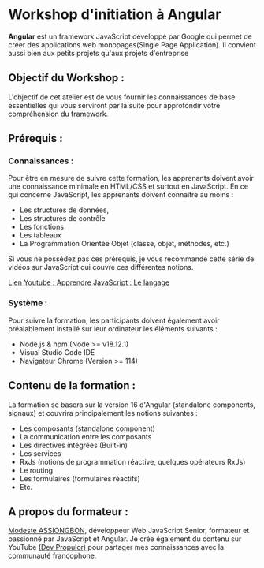 # Workshop d'initiation à Angular

**Angular** est un framework JavaScript développé par Google qui permet de
créer des applications web monopages(Single Page Application). Il
convient aussi bien aux petits projets qu'aux projets d'entreprise

## Objectif du Workshop :

L'objectif de cet atelier est de vous fournir les connaissances de
base essentielles qui vous serviront par la suite pour approfondir
votre compréhension du framework.

## Prérequis :

### Connaissances :

Pour être en mesure de suivre cette formation, les apprenants doivent
avoir une connaissance minimale en HTML/CSS et surtout en JavaScript.
En ce qui concerne JavaScript, les apprenants doivent connaître au
moins :

- Les structures de données,
- Les structures de contrôle
- Les fonctions
- Les tableaux
- La Programmation Orientée Objet (classe, objet, méthodes, etc.)

Si vous ne possédez pas ces prérequis, je vous recommande cette série
de vidéos sur JavaScript qui couvre ces différentes notions.

[Lien Youtube : Apprendre JavaScript : Le langage](https://youtube.com/playlist?list=PLnBtvYS1AbOzgJQikLAB84DOXlrxO5g3x&si=SkCcM8vJUUAGQUmg)

### Système :

Pour suivre la formation, les participants doivent également avoir
préalablement installé sur leur ordinateur les éléments suivants :

- Node.js & npm (Node >= v18.12.1)
- Visual Studio Code IDE
- Navigateur Chrome (Version >= 114)

## Contenu de la formation :

La formation se basera sur la version 16 d'Angular (standalone
components, signaux) et couvrira principalement les notions suivantes
:

- Les composants (standalone component)
- La communication entre les composants
- Les directives intégrées (Built-in)
- Les services
- RxJs (notions de programmation réactive, quelques opérateurs RxJs)
- Le routing
- Les formulaires (formulaires réactifs)
- Etc.

## A propos du formateur :

[Modeste ASSIONGBON](https://twitter.com/rblmdst), développeur Web JavaScript Senior, formateur et passionné par JavaScript et Angular. Je crée également du contenu sur YouTube [(Dev Propulor)](https://youtube.com/@devpropulsor) pour partager mes connaissances avec la communauté francophone.
